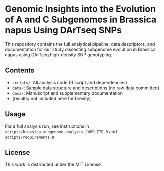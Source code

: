 # Genomic Insights into the Evolution of A and C Subgenomes in Brassica napus Using DArTseq SNPs

This repository contains the full analytical pipeline, data descriptors, and documentation for our study dissecting subgenome evolution in Brassica napus using DArTseq high-density SNP genotyping.

## Contents
- `scripts/`: All analysis code (R script and dependencies)
- `data/`: Sample data structure and descriptions (no raw data committed)
- `docs/`: Manuscript and supplementary documentation
- (results/ not included here for brevity)

## Usage
For a full analysis run, see instructions in `scripts/brassica_subgenome_analysis_COMPLETE.R` and `scripts/requirements.R`.

## License
This work is distributed under the MIT License.
